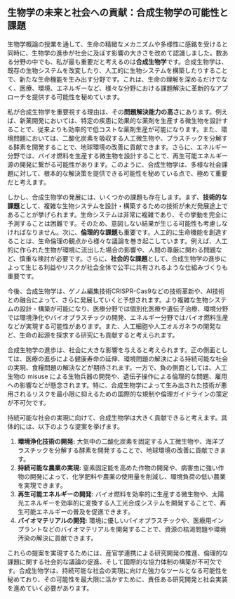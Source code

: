 ## 生物学の未来と社会への貢献：合成生物学の可能性と課題

生物学概論の授業を通して、生命の精緻なメカニズムや多様性に感銘を受けると同時に、生物学の進歩が社会に及ぼす影響の大きさを改めて認識しました。数ある分野の中でも、私が最も重要だと考えるのは**合成生物学**です。合成生物学は、既存の生物システムを改変したり、人工的に生物システムを構築したりすることで、新たな生命機能を生み出す分野です。これは、生命の理解を深めるだけでなく、医療、環境、エネルギーなど、様々な分野における課題解決に革新的なアプローチを提供する可能性を秘めています。

私が合成生物学を重要視する理由は、その**問題解決能力の高さ**にあります。例えば、新薬開発においては、特定の疾患に効果的な薬剤を生産する微生物を設計することで、従来よりも効率的で低コストな薬剤生産が可能になります。また、環境問題においては、二酸化炭素を吸収する人工微生物や、プラスチックを分解する酵素を開発することで、地球環境の改善に貢献できます。さらに、エネルギー分野では、バイオ燃料を生産する微生物を設計することで、再生可能エネルギー源の開発に繋がる可能性があります。このように、合成生物学は、多様な社会課題に対して、根本的な解決策を提供できる可能性を秘めている点で、極めて重要だと考えます。

しかし、合成生物学の発展には、いくつかの課題も存在します。まず、**技術的な課題**として、複雑な生物システムを設計・構築するための技術が未だ発展途上であることが挙げられます。生命システムは非常に複雑であり、その挙動を完全に予測することは困難です。そのため、意図しない結果が生じる可能性も考慮しなければなりません。次に、**倫理的な課題**も重要です。人工的に生命機能を創造することは、生命倫理の観点から様々な議論を巻き起こしています。例えば、人工的に作られた生物が環境に流出した場合の影響や、人間の尊厳に関わる問題など、慎重な検討が必要です。さらに、**社会的な課題**として、合成生物学の進歩によって生じる利益やリスクが社会全体で公平に共有されるような仕組みづくりも重要です。

今後、合成生物学は、ゲノム編集技術CRISPR-Cas9などの技術革新や、AI技術との融合によって、さらに発展していくと予想されます。より複雑な生物システムの設計・構築が可能になり、医療分野では個別化医療や遺伝子治療、環境分野では環境浄化やバイオプラスチックの開発、エネルギー分野ではバイオ燃料生産などが実現する可能性があります。また、人工細胞や人工オルガネラの開発など、生命の起源を探求する研究にも貢献すると考えられます。

合成生物学の進歩は、社会に大きな影響を与えると考えられます。正の側面としては、医療の進歩による健康寿命の延伸、環境問題の解決による持続可能な社会の実現、食糧問題の解決などが期待されます。一方で、負の側面としては、人工生物の misuse による生物兵器の開発や、遺伝子操作による倫理的な問題、雇用への影響などが懸念されます。特に、合成生物学によって生み出された技術が悪用されるリスクを最小限に抑えるための国際的な規制や倫理ガイドラインの策定が不可欠です。

持続可能な社会の実現に向けて、合成生物学は大きく貢献できると考えます。具体的には、以下のような提案を挙げます。

1. **環境浄化技術の開発:**  大気中の二酸化炭素を固定する人工微生物や、海洋プラスチックを分解する酵素を開発することで、地球環境の改善に貢献できます。
2. **持続可能な農業の実現:** 窒素固定能を高めた作物の開発や、病害虫に強い作物の開発によって、化学肥料や農薬の使用量を削減し、環境負荷の低い農業を実現できます。
3. **再生可能エネルギーの開発:** バイオ燃料を効率的に生産する微生物や、太陽光エネルギーを効率的に変換する人工光合成システムを開発することで、再生可能エネルギーの普及を促進できます。
4. **バイオマテリアルの開発:** 環境に優しいバイオプラスチックや、医療用インプラントなどのバイオマテリアルを開発することで、資源の枯渇問題や環境汚染の解決に貢献できます。

これらの提案を実現するためには、産官学連携による研究開発の推進、倫理的な課題に関する社会的な議論の促進、そして国際的な協力体制の構築が不可欠です。合成生物学は、持続可能な社会の実現に向けた強力なツールとなる可能性を秘めており、その可能性を最大限に活かすために、責任ある研究開発と社会実装を進めていく必要があります。


